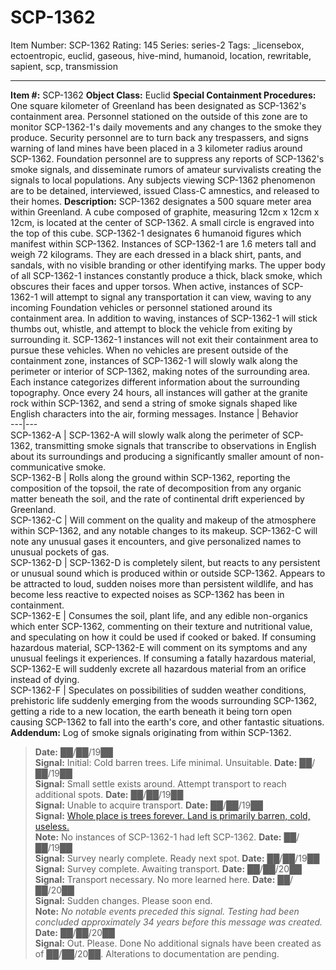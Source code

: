 # SCP-1362
Item Number: SCP-1362
Rating: 145
Series: series-2
Tags: _licensebox, ectoentropic, euclid, gaseous, hive-mind, humanoid, location, rewritable, sapient, scp, transmission

---

**Item #:** SCP-1362
**Object Class:** Euclid
**Special Containment Procedures:** One square kilometer of Greenland has been designated as SCP-1362's containment area. Personnel stationed on the outside of this zone are to monitor SCP-1362-1's daily movements and any changes to the smoke they produce. Security personnel are to turn back any trespassers, and signs warning of land mines have been placed in a 3 kilometer radius around SCP-1362.
Foundation personnel are to suppress any reports of SCP-1362's smoke signals, and disseminate rumors of amateur survivalists creating the signals to local populations. Any subjects viewing SCP-1362 phenomenon are to be detained, interviewed, issued Class-C amnestics, and released to their homes.
**Description:** SCP-1362 designates a 500 square meter area within Greenland. A cube composed of graphite, measuring 12cm x 12cm x 12cm, is located at the center of SCP-1362. A small circle is engraved into the top of this cube.
SCP-1362-1 designates 6 humanoid figures which manifest within SCP-1362. Instances of SCP-1362-1 are 1.6 meters tall and weigh 72 kilograms. They are each dressed in a black shirt, pants, and sandals, with no visible branding or other identifying marks. The upper body of all SCP-1362-1 instances constantly produce a thick, black smoke, which obscures their faces and upper torsos.
When active, instances of SCP-1362-1 will attempt to signal any transportation it can view, waving to any incoming Foundation vehicles or personnel stationed around its containment area. In addition to waving, instances of SCP-1362-1 will stick thumbs out, whistle, and attempt to block the vehicle from exiting by surrounding it. SCP-1362-1 instances will not exit their containment area to pursue these vehicles.
When no vehicles are present outside of the containment zone, instances of SCP-1362-1 will slowly walk along the perimeter or interior of SCP-1362, making notes of the surrounding area. Each instance categorizes different information about the surrounding topography. Once every 24 hours, all instances will gather at the granite rock within SCP-1362, and send a string of smoke signals shaped like English characters into the air, forming messages.
Instance | Behavior  
---|---  
SCP-1362-A | SCP-1362-A will slowly walk along the perimeter of SCP-1362, transmitting smoke signals that transcribe to observations in English about its surroundings and producing a significantly smaller amount of non-communicative smoke.  
SCP-1362-B | Rolls along the ground within SCP-1362, reporting the composition of the topsoil, the rate of decomposition from any organic matter beneath the soil, and the rate of continental drift experienced by Greenland.  
SCP-1362-C | Will comment on the quality and makeup of the atmosphere within SCP-1362, and any notable changes to its makeup. SCP-1362-C will note any unusual gases it encounters, and give personalized names to unusual pockets of gas.  
SCP-1362-D | SCP-1362-D is completely silent, but reacts to any persistent or unusual sound which is produced within or outside SCP-1362. Appears to be attracted to loud, sudden noises more than persistent wildlife, and has become less reactive to expected noises as SCP-1362 has been in containment.  
SCP-1362-E | Consumes the soil, plant life, and any edible non-organics which enter SCP-1362, commenting on their texture and nutritional value, and speculating on how it could be used if cooked or baked. If consuming hazardous material, SCP-1362-E will comment on its symptoms and any unusual feelings it experiences. If consuming a fatally hazardous material, SCP-1362-E will suddenly excrete all hazardous material from an orifice instead of dying.  
SCP-1362-F | Speculates on possibilities of sudden weather conditions, prehistoric life suddenly emerging from the woods surrounding SCP-1362, getting a ride to a new location, the earth beneath it being torn open causing SCP-1362 to fall into the earth's core, and other fantastic situations.  
**Addendum:** Log of smoke signals originating from within SCP-1362.
> **Date:** ██/██/19██  
>  **Signal:** Initial: Cold barren trees. Life minimal. Unsuitable.
> **Date:** ██/██/19██  
>  **Signal:** Small settle exists around. Attempt transport to reach additional spots.
> **Date:** ██/██/19██  
>  **Signal:** Unable to acquire transport.
> **Date:** ██/██/19██  
>  **Signal:** [Whole place is trees forever. Land is primarily barren, cold, useless.](/scp-1483)  
>  **Note:** No instances of SCP-1362-1 had left SCP-1362.
> **Date:** ██/██/19██  
>  **Signal:** Survey nearly complete. Ready next spot.
> **Date:** ██/██/19██  
>  **Signal:** Survey complete. Awaiting transport.
> **Date:** ██/██/20██  
>  **Signal:** Transport necessary. No more learned here.
> **Date:** ██/██/20██  
>  **Signal:** Sudden changes. Please soon end.  
>  **Note:** _No notable events preceded this signal. Testing had been concluded approximately 34 years before this message was created._
> **Date:** ██/██/20██  
>  **Signal:** Out. Please. Done
> No additional signals have been created as of ██/██/20██. Alterations to documentation are pending.